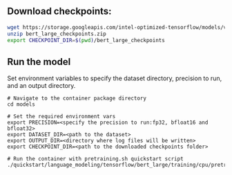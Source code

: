 <!--- 50. Baremetal -->

## Download checkpoints:
```bash
wget https://storage.googleapis.com/intel-optimized-tensorflow/models/v1_8/bert_large_checkpoints.zip
unzip bert_large_checkpoints.zip
export CHECKPOINT_DIR=$(pwd)/bert_large_checkpoints
```

## Run the model

Set environment variables to
specify the dataset directory, precision to run, and
an output directory.
```
# Navigate to the container package directory
cd models

# Set the required environment vars
export PRECISION=<specify the precision to run:fp32, bfloat16 and bfloat32>
export DATASET_DIR=<path to the dataset>
export OUTPUT_DIR=<directory where log files will be written>
export CHECKPOINT_DIR=<path to the downloaded checkpoints folder>

# Run the container with pretraining.sh quickstart script
./quickstart/language_modeling/tensorflow/bert_large/training/cpu/pretraining.sh
```

